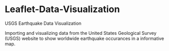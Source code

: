 # Leaflet-Data-Visualization
USGS Earthquake Data Visualization

Importing and visualizing data from the United States Geological Survey (USGS) website to show worldwide earthquake occurances in a informative map.
